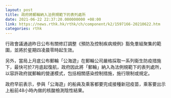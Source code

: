 ```yaml
---
layout: post
title: 政府將郵輪納入法例規範下的表列處所
date: 2021-06-22 22:37:20.000000000 +08:00
link: https://news.rthk.hk/rthk/ch/component/k2/1597166-20210622.htm
categories: rthk
---
```


行政會議通過昨日公布有關修訂調整《預防及控制疾病規例》豁免羣組聚集的範圍，並將於星期四凌晨零時起生效。

另外，當局上月底公布郵輪「公海遊」在郵輪公司嚴格採取一系列衞生防疫措施下，最快可於7月底起復航，政府因此將「郵輪」納入為法例規範下的表列處所，以容許政府就郵輪的營運模式，包括相關感染控制措施，施行限制或規定。

政府早前表示，參與「公海遊」的船員及乘客都要完成接種新冠疫苗，乘客要出示上船前48小時內做的核酸檢測陰性結果。
